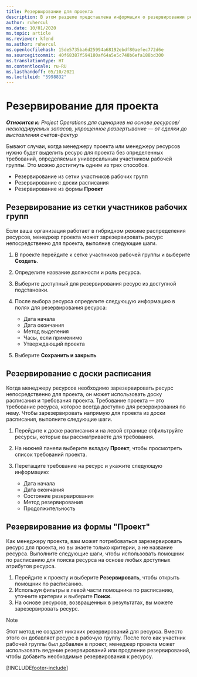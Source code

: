 ```yaml
---
title: Резервирование для проекта
description: В этом разделе представлена информация о резервировании ресурса для проекта.
author: ruhercul
ms.date: 10/01/2020
ms.topic: article
ms.reviewer: kfend
ms.author: ruhercul
ms.openlocfilehash: 15de5735ba6d25994a68192ebdf80aefec772d6e
ms.sourcegitcommit: 40f68387f594180af64a5e5c748b6efa188bd300
ms.translationtype: HT
ms.contentlocale: ru-RU
ms.lasthandoff: 05/10/2021
ms.locfileid: "5998832"
---
```

# <a name="book-to-a-project"></a>Резервирование для проекта

_**Относится к:** Project Operations для сценариев на основе ресурсов/нескладируемых запасов, упрощенное развертывание — от сделки до выставления счетов-фактур_

Бывают случаи, когда менеджеру проекта или менеджеру ресурсов нужно будет выделить ресурс для проекта без определенных требований, определяемых универсальным участником рабочей группы. Это можно достигнуть одним из трех способов.

- Резервирование из сетки участников рабочих групп
- Резервирование с доски расписания
- Резервирование из формы **Проект**

## <a name="book-from-the-team-member-grid"></a>Резервирование из сетки участников рабочих групп

Если ваша организация работает в гибридном режиме распределения ресурсов, менеджер проекта может зарезервировать ресурс непосредственно для проекта, выполнив следующие шаги.

1. В проекте перейдите к сетке участников рабочей группы и выберите **Создать**.
2. Определите название должности и роль ресурса.
3. Выберите доступный для резервирования ресурс из доступной подстановки.
4. После выбора ресурса определите следующую информацию в полях для резервирования ресурса:

    - Дата начала
    - Дата окончания
    - Метод выделения
    - Часы, если применимо
    - Утверждающий проекта

6. Выберите **Сохранить и закрыть**

## <a name="book-from-the-schedule-board"></a>Резервирование с доски расписания

Когда менеджеру ресурсов необходимо зарезервировать ресурс непосредственно для проекта, он может использовать доску расписания и требования проекта. Требование проекта — это требование ресурса, которое всегда доступно для резервирования по нему. Чтобы зарезервировать напрямую для проекта из доски расписания, выполните следующие шаги.

1. Перейдите к доске расписания и на левой странице отфильтруйте ресурсы, которые вы рассматриваете для требования.
2. На нижней панели выберите вкладку **Проект**, чтобы просмотреть список требований проекта.
3. Перетащите требование на ресурс и укажите следующую информацию:

    - Дата начала
    - Дата окончания
    - Состояние резервирования
    - Метод резервирования
    - Продолжительность

## <a name="book-from-the-project-form"></a>Резервирование из формы "Проект"

Как менеджеру проекта, вам может потребоваться зарезервировать ресурс для проекта, но вы знаете только критерии, а не название ресурса. Выполните следующие шаги, чтобы использовать помощник по расписанию для поиска ресурса на основе любых доступных атрибутов ресурса. 

1. Перейдите к проекту и выберите **Резервировать**, чтобы открыть помощник по расписанию.
2. Используя фильтры в левой части помощника по расписанию, уточните критерии и выберите **Поиск**.
3. На основе ресурсов, возвращенных в результатах, вы можете зарезервировать ресурс.

> [!NOTE]
> Этот метод не создает никаких резервирований для ресурса. Вместо этого он добавляет ресурс в рабочую группу. После того как участник рабочей группы был добавлен в проект, менеджер проекта может использовать ведение резервирований или продление резервирований, чтобы добавить необходимые резервирования к ресурсу.


[!INCLUDE[footer-include](../includes/footer-banner.md)]